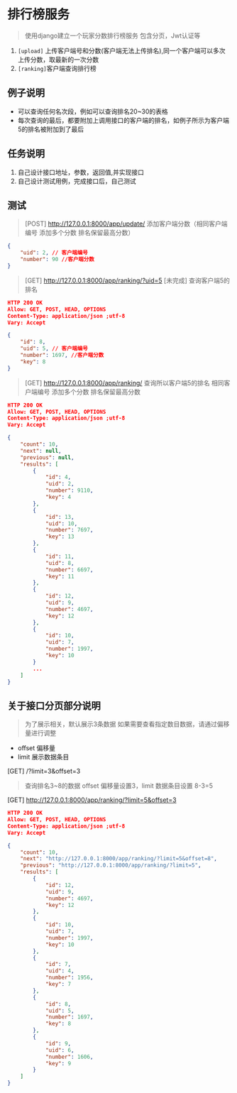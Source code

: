 # 排行榜服务

> 使用django建立一个玩家分数排行榜服务
> 包含分页，Jwt认证等

1. `[upload]` 上传客户端号和分数(客户端无法上传排名),同一个客户端可以多次上传分数，取最新的一次分数
2. `[ranking]`客户端查询排行榜

## 例子说明

* 可以查询任何名次段，例如可以查询排名20~30的表格
* 每次查询的最后，都要附加上调用接口的客户端的排名，如例子所示为客户端5的排名被附加到了最后

## 任务说明

1. 自己设计接口地址，参数，返回值,并实现接口
2. 自己设计测试用例，完成接口后，自己测试

## 测试

> [POST] http://127.0.0.1:8000/app/update/
> 添加客户端分数（相同客户端编号 添加多个分数 排名保留最高分数）

```json
{
    "uid": 2, // 客户端编号
    "number": 90 //客户端分数
}
```

> [GET] http://127.0.0.1:8000/app/ranking/?uid=5 [未完成]
> 查询客户端5的排名

```json
HTTP 200 OK
Allow: GET, POST, HEAD, OPTIONS
Content-Type: application/json ;utf-8
Vary: Accept

{
    "id": 8,
    "uid": 5, // 客户端编号
    "number": 1697, //客户端分数
    "key": 8
}
```

> [GET] http://127.0.0.1:8000/app/ranking/
> 查询所以客户端5的排名
> 相同客户端编号 添加多个分数 排名保留最高分数

```json
HTTP 200 OK
Allow: GET, POST, HEAD, OPTIONS
Content-Type: application/json ;utf-8
Vary: Accept

{
    "count": 10,
    "next": null,
    "previous": null,
    "results": [
        {
            "id": 4,
            "uid": 2,
            "number": 9110,
            "key": 4
        },
        {
            "id": 13,
            "uid": 10,
            "number": 7697,
            "key": 13
        },
        {
            "id": 11,
            "uid": 8,
            "number": 6697,
            "key": 11
        },
        {
            "id": 12,
            "uid": 9,
            "number": 4697,
            "key": 12
        },
        {
            "id": 10,
            "uid": 7,
            "number": 1997,
            "key": 10
        }
        ...
    ]
}
```

## 关于接口分页部分说明

> 为了展示相关，默认展示3条数据
> 如果需要查看指定数目数据，请通过偏移量进行调整

* offset 偏移量
* limit 展示数据条目

[GET] /?limit=3&offset=3

> 查询排名3~8的数据
> offset 偏移量设置3，limit 数据条目设置 8-3=5

[GET] http://127.0.0.1:8000/app/ranking/?limit=5&offset=3

```json
HTTP 200 OK
Allow: GET, POST, HEAD, OPTIONS
Content-Type: application/json ;utf-8
Vary: Accept

{
    "count": 10,
    "next": "http://127.0.0.1:8000/app/ranking/?limit=5&offset=8",
    "previous": "http://127.0.0.1:8000/app/ranking/?limit=5",
    "results": [
        {
            "id": 12,
            "uid": 9,
            "number": 4697,
            "key": 12
        },
        {
            "id": 10,
            "uid": 7,
            "number": 1997,
            "key": 10
        },
        {
            "id": 7,
            "uid": 4,
            "number": 1956,
            "key": 7
        },
        {
            "id": 8,
            "uid": 5,
            "number": 1697,
            "key": 8
        },
        {
            "id": 9,
            "uid": 6,
            "number": 1606,
            "key": 9
        }
    ]
}

```
